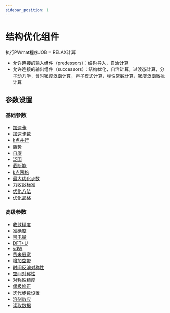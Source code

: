 ```yaml
---
sidebar_position: 1
---
```


# 结构优化组件
执行PWmat程序JOB = RELAX计算

- 允许连接的输入组件（predessors）：结构导入，自洽计算
- 允许连接的输出组件（successors）：结构优化，自洽计算，过渡态计算，分子动力学，含时密度泛函计算，声子模式计算，弹性常数计算，密度泛函微扰计算

## 参数设置

### 基础参数

- [加速卡](/next/Q-Flow/模拟/计算参数/qflow_parameters_gpu/)
- [加速卡数](/next/Q-Flow/模拟/计算参数/qflow_parameters_gpu_number/)
- [k点并行](/next/Q-Flow/模拟/计算参数/qflow_parameters_kpara/)
- [赝势](/next/Q-Flow/模拟/计算参数/qflow_parameters_pp/)
- [自旋](/next/Q-Flow/模拟/计算参数/qflow_parameters_spin/)
- [泛函](/next/Q-Flow/模拟/计算参数/qflow_parameters_xcfunctional/)
- [截断能](/next/Q-Flow/模拟/计算参数/qflow_parameters_ecut/)
- [k点网格](/next/Q-Flow/模拟/计算参数/qflow_parameters_kmesh/)
- [最大优化步数](/next/Q-Flow/模拟/计算参数/qflow_parameters_relax/)
- [力收敛标准](/next/Q-Flow/模拟/计算参数/qflow_parameters_relax/)
- [优化方法](/next/Q-Flow/模拟/计算参数/qflow_parameters_relax/)
- [优化晶格](/next/Q-Flow/模拟/计算参数/qflow_parameters_relax/)

### 高级参数

- [收敛精度](/next/Q-Flow/模拟/计算参数/qflow_parameters_convergence/)
- [准确度](/next/Q-Flow/模拟/计算参数/qflow_parameters_accuracy/)
- [带电量](/next/Q-Flow/模拟/计算参数/qflow_parameters_net_charge/)
- [DFT+U](/next/Q-Flow/模拟/计算参数/qflow_parameters_dft+u/)
- [vdW](/next/Q-Flow/模拟/计算参数/qflow_parameters_vdw/)
- [费米展宽](/next/Q-Flow/模拟/计算参数/qflow_parameters_fermide/)
- [增加空带](/next/Q-Flow/模拟/计算参数/qflow_parameters_addband/)
- [时间反演对称性](/next/Q-Flow/模拟/计算参数/qflow_parameters_symmetry/)
- [空间对称性](/next/Q-Flow/模拟/计算参数/qflow_parameters_symmetry/)
- [对称性精度](/next/Q-Flow/模拟/计算参数/qflow_parameters_symmetry/)
- [偶极修正](/next/Q-Flow/模拟/计算参数/qflow_parameters_dipole/)
- [迭代步数设置](/next/Q-Flow/模拟/计算参数/qflow_parameters_iteration/)
- [溶剂效应](/next/Q-Flow/模拟/计算参数/qflow_parameters_solvent/)
- [读取数据](/next/Q-Flow/模拟/计算参数/qflow_parameters_read_data/)
